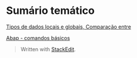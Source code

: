 # Sumário temático

[Tipos de dados locais e globais, Comparação entre](https://github.com/emersonleite/abap_praticas/blob/master/notas03_elementos_basicos_da_linguagem_ABAP.md#compara%C3%A7%C3%A3o-categorias-de-dados-locais-e-globais)

[Abap - comandos básicos](https://github.com/emersonleite/abap_praticas/blob/master/notas03_elementos_basicos_da_linguagem_ABAP.md#instru%C3%A7%C3%B5es-abap-b%C3%A1sicas)


> Written with [StackEdit](https://stackedit.io/).
<!--stackedit_data:
eyJoaXN0b3J5IjpbNDYyNjk2Njg2LDU1MDA0NjQyXX0=
-->